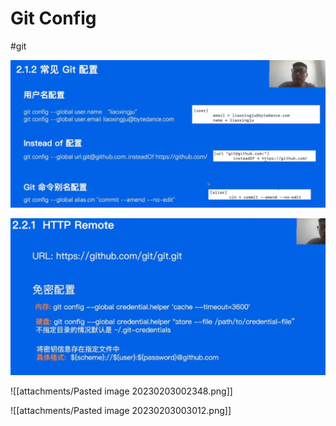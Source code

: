 
# Git Config

#git

![](attachments/Pasted%20image%2020230203001008.png)

![](attachments/Pasted%20image%2020230203001401.png)


![[attachments/Pasted image 20230203002348.png]]

![[attachments/Pasted image 20230203003012.png]]